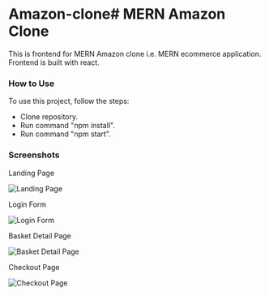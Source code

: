 # Amazon-clone# MERN Amazon Clone

This is frontend for MERN Amazon clone i.e. MERN ecommerce application. Frontend is built with react.

### How to Use

To use this project, follow the steps:
 - Clone repository.
 - Run command "npm install".
 - Run command "npm start".

### Screenshots

Landing Page

![Landing Page](https://github.com/Fatima-Mujahid/amazon-clone-frontend/blob/main/Resources/a1.png)

Login Form

![Login Form](https://github.com/Fatima-Mujahid/amazon-clone-frontend/blob/main/Resources/a2.png)

Basket Detail Page

![Basket Detail Page](https://github.com/Fatima-Mujahid/amazon-clone-frontend/blob/main/Resources/a3.png)

Checkout Page

![Checkout Page](https://github.com/Fatima-Mujahid/amazon-clone-frontend/blob/main/Resources/a4.png)
